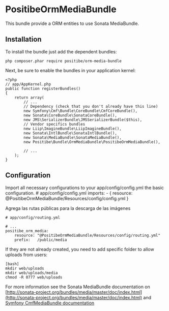 PositibeOrmMediaBundle
======================

This bundle provide a ORM entities to use Sonata MediaBundle.

Installation
------------

To install the bundle just add the dependent bundles:

    php composer.phar require positibe/orm-media-bundle

Next, be sure to enable the bundles in your application kernel:

    <?php
    // app/AppKernel.php
    public function registerBundles()
    {
        return array(
            // ...
            // Dependency (check that you don't already have this line)
            new Symfony\Cmf\Bundle\CoreBundle\CmfCoreBundle(),
            new Sonata\CoreBundle\SonataCoreBundle(),
            new JMS\SerializerBundle\JMSSerializerBundle($this),
            // Vendor specifics bundles
            new Liip\ImagineBundle\LiipImagineBundle(),
            new Sonata\IntlBundle\SonataIntlBundle(),
            new Sonata\MediaBundle\SonataMediaBundle(),
            new Positibe\Bundle\OrmMediaBundle\PositibeOrmMediaBundle(),

            // ...
        );
    }

Configuration
-------------

Import all necessary configurations to your app/config/config.yml the basic configuration.
    # app/config/config.yml
    imports:
        - { resource: @PositibeOrmMediaBundle/Resources/config/config.yml }

Agrega las rutas públicas para la descarga de las imágenes

    # app/config/routing.yml

    # ...
    positibe_orm_media:
        resource: "@PositibeOrmMediaBundle/Resources/config/routing.yml"
        prefix:   /public/media

If they are not already created, you need to add specific folder to allow uploads from users:

    [bash]
    mkdir web/uploads
    mkdir web/uploads/media
    chmod -R 0777 web/uploads

For more information see the Sonata MediaBundle documentation on [http://sonata-project.org/bundles/media/master/doc/index.html](http://sonata-project.org/bundles/media/master/doc/index.html) and [Symfony CmfMediaBundle documentation](http://symfony.com/doc/master/cmf/bundles/media/index.html)